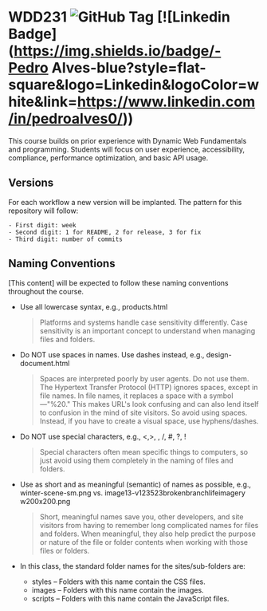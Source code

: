 # WDD231 ![GitHub Tag]() [![Linkedin Badge](https://img.shields.io/badge/-Pedro Alves-blue?style=flat-square&logo=Linkedin&logoColor=white&link=https://www.linkedin.com/in/pedroalves0/))

This course builds on prior experience with Dynamic Web Fundamentals and programming. Students will focus on user experience, accessibility, compliance, performance optimization, and basic API usage. 

## Versions

For each workflow a new version will be implanted.
The pattern for this repository will follow:

    - First digit: week
    - Second digit: 1 for README, 2 for release, 3 for fix
    - Third digit: number of commits

## Naming Conventions

[This content] will be expected to follow these naming conventions throughout the course.

- Use all lowercase syntax, e.g., products.html

    > Platforms and systems handle case sensitivity differently. Case sensitivity is an important concept to understand when managing files and folders.

- Do NOT use spaces in names. Use dashes instead, e.g., design-document.html

    > Spaces are interpreted poorly by user agents. Do not use them. The Hypertext Transfer Protocol (HTTP) ignores spaces, except in file names. In file names, it replaces a space with a symbol—"%20." This makes URL's look confusing and can also lend itself to confusion in the mind of site visitors. So avoid using spaces. Instead, if you have to create a visual space, use hyphens/dashes.

- Do NOT use special characters, e.g., <,>, \, /, #, ?, !

    > Special characters often mean specific things to computers, so just avoid using them completely in the naming of files and folders.

- Use as short and as meaningful (semantic) of names as possible, e.g., winter-scene-sm.png vs. image13-v123523brokenbranchlifeimagery w200x200.png

    > Short, meaningful names save you, other developers, and site visitors from having to remember long complicated names for files and folders. When meaningful, they also help predict the purpose or nature of the file or folder contents when working with those files or folders.

- In this class, the standard folder names for the sites/sub-folders are:
    - styles – Folders with this name contain the CSS files.
    - images – Folders with this name contain the images.
    - scripts – Folders with this name contain the JavaScript files.

